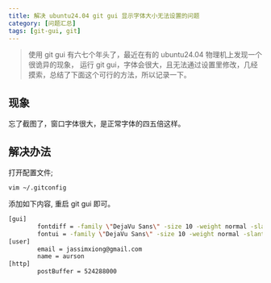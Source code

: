 ```yaml
---
title: 解决 ubuntu24.04 git gui 显示字体大小无法设置的问题
category: [问题汇总]
tags: [git-gui, git]
---
```


> 使用 git gui 有六七个年头了，最近在有的 ubuntu24.04 物理机上发现一个很诡异的现象， 运行 git gui，字体会很大，且无法通过设置里修改，几经摸索，总结了下面这个可行的方法，所以记录一下。

## 现象
忘了截图了，窗口字体很大，是正常字体的四五倍这样。

## 解决办法

打开配置文件;

`vim ~/.gitconfig`

添加如下内容, 重启 git gui 即可。

```bash
[gui]
        fontdiff = -family \"DejaVu Sans\" -size 10 -weight normal -slant roman -underline 0 -overstrike 0
        fontui = -family \"DejaVu Sans\" -size 10 -weight normal -slant roman -underline 0 -overstrike 0
[user]
        email = jassimxiong@gmail.com
        name = aurson
[http]
        postBuffer = 524288000
```
